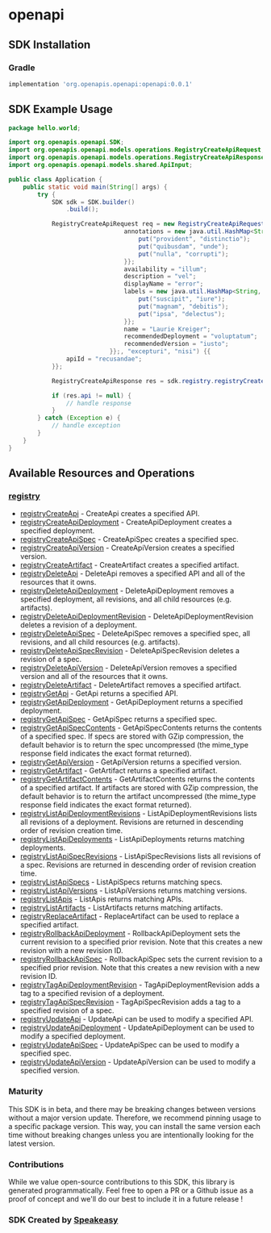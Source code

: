 # openapi

<!-- Start SDK Installation -->
## SDK Installation

### Gradle

```groovy
implementation 'org.openapis.openapi:openapi:0.0.1'
```
<!-- End SDK Installation -->

## SDK Example Usage
<!-- Start SDK Example Usage -->
```java
package hello.world;

import org.openapis.openapi.SDK;
import org.openapis.openapi.models.operations.RegistryCreateApiRequest;
import org.openapis.openapi.models.operations.RegistryCreateApiResponse;
import org.openapis.openapi.models.shared.ApiInput;

public class Application {
    public static void main(String[] args) {
        try {
            SDK sdk = SDK.builder()
                .build();

            RegistryCreateApiRequest req = new RegistryCreateApiRequest(                new ApiInput() {{
                                annotations = new java.util.HashMap<String, String>() {{
                                    put("provident", "distinctio");
                                    put("quibusdam", "unde");
                                    put("nulla", "corrupti");
                                }};
                                availability = "illum";
                                description = "vel";
                                displayName = "error";
                                labels = new java.util.HashMap<String, String>() {{
                                    put("suscipit", "iure");
                                    put("magnam", "debitis");
                                    put("ipsa", "delectus");
                                }};
                                name = "Laurie Kreiger";
                                recommendedDeployment = "voluptatum";
                                recommendedVersion = "iusto";
                            }};, "excepturi", "nisi") {{
                apiId = "recusandae";
            }};            

            RegistryCreateApiResponse res = sdk.registry.registryCreateApi(req);

            if (res.api != null) {
                // handle response
            }
        } catch (Exception e) {
            // handle exception
        }
    }
}
```
<!-- End SDK Example Usage -->

<!-- Start SDK Available Operations -->
## Available Resources and Operations


### [registry](docs/registry/README.md)

* [registryCreateApi](docs/registry/README.md#registrycreateapi) - CreateApi creates a specified API.
* [registryCreateApiDeployment](docs/registry/README.md#registrycreateapideployment) - CreateApiDeployment creates a specified deployment.
* [registryCreateApiSpec](docs/registry/README.md#registrycreateapispec) - CreateApiSpec creates a specified spec.
* [registryCreateApiVersion](docs/registry/README.md#registrycreateapiversion) - CreateApiVersion creates a specified version.
* [registryCreateArtifact](docs/registry/README.md#registrycreateartifact) - CreateArtifact creates a specified artifact.
* [registryDeleteApi](docs/registry/README.md#registrydeleteapi) - DeleteApi removes a specified API and all of the resources that it
 owns.
* [registryDeleteApiDeployment](docs/registry/README.md#registrydeleteapideployment) - DeleteApiDeployment removes a specified deployment, all revisions, and all
 child resources (e.g. artifacts).
* [registryDeleteApiDeploymentRevision](docs/registry/README.md#registrydeleteapideploymentrevision) - DeleteApiDeploymentRevision deletes a revision of a deployment.
* [registryDeleteApiSpec](docs/registry/README.md#registrydeleteapispec) - DeleteApiSpec removes a specified spec, all revisions, and all child
 resources (e.g. artifacts).
* [registryDeleteApiSpecRevision](docs/registry/README.md#registrydeleteapispecrevision) - DeleteApiSpecRevision deletes a revision of a spec.
* [registryDeleteApiVersion](docs/registry/README.md#registrydeleteapiversion) - DeleteApiVersion removes a specified version and all of the resources that
 it owns.
* [registryDeleteArtifact](docs/registry/README.md#registrydeleteartifact) - DeleteArtifact removes a specified artifact.
* [registryGetApi](docs/registry/README.md#registrygetapi) - GetApi returns a specified API.
* [registryGetApiDeployment](docs/registry/README.md#registrygetapideployment) - GetApiDeployment returns a specified deployment.
* [registryGetApiSpec](docs/registry/README.md#registrygetapispec) - GetApiSpec returns a specified spec.
* [registryGetApiSpecContents](docs/registry/README.md#registrygetapispeccontents) - GetApiSpecContents returns the contents of a specified spec.
 If specs are stored with GZip compression, the default behavior
 is to return the spec uncompressed (the mime_type response field
 indicates the exact format returned).
* [registryGetApiVersion](docs/registry/README.md#registrygetapiversion) - GetApiVersion returns a specified version.
* [registryGetArtifact](docs/registry/README.md#registrygetartifact) - GetArtifact returns a specified artifact.
* [registryGetArtifactContents](docs/registry/README.md#registrygetartifactcontents) - GetArtifactContents returns the contents of a specified artifact.
 If artifacts are stored with GZip compression, the default behavior
 is to return the artifact uncompressed (the mime_type response field
 indicates the exact format returned).
* [registryListApiDeploymentRevisions](docs/registry/README.md#registrylistapideploymentrevisions) - ListApiDeploymentRevisions lists all revisions of a deployment.
 Revisions are returned in descending order of revision creation time.
* [registryListApiDeployments](docs/registry/README.md#registrylistapideployments) - ListApiDeployments returns matching deployments.
* [registryListApiSpecRevisions](docs/registry/README.md#registrylistapispecrevisions) - ListApiSpecRevisions lists all revisions of a spec.
 Revisions are returned in descending order of revision creation time.
* [registryListApiSpecs](docs/registry/README.md#registrylistapispecs) - ListApiSpecs returns matching specs.
* [registryListApiVersions](docs/registry/README.md#registrylistapiversions) - ListApiVersions returns matching versions.
* [registryListApis](docs/registry/README.md#registrylistapis) - ListApis returns matching APIs.
* [registryListArtifacts](docs/registry/README.md#registrylistartifacts) - ListArtifacts returns matching artifacts.
* [registryReplaceArtifact](docs/registry/README.md#registryreplaceartifact) - ReplaceArtifact can be used to replace a specified artifact.
* [registryRollbackApiDeployment](docs/registry/README.md#registryrollbackapideployment) - RollbackApiDeployment sets the current revision to a specified prior
 revision. Note that this creates a new revision with a new revision ID.
* [registryRollbackApiSpec](docs/registry/README.md#registryrollbackapispec) - RollbackApiSpec sets the current revision to a specified prior revision.
 Note that this creates a new revision with a new revision ID.
* [registryTagApiDeploymentRevision](docs/registry/README.md#registrytagapideploymentrevision) - TagApiDeploymentRevision adds a tag to a specified revision of a
 deployment.
* [registryTagApiSpecRevision](docs/registry/README.md#registrytagapispecrevision) - TagApiSpecRevision adds a tag to a specified revision of a spec.
* [registryUpdateApi](docs/registry/README.md#registryupdateapi) - UpdateApi can be used to modify a specified API.
* [registryUpdateApiDeployment](docs/registry/README.md#registryupdateapideployment) - UpdateApiDeployment can be used to modify a specified deployment.
* [registryUpdateApiSpec](docs/registry/README.md#registryupdateapispec) - UpdateApiSpec can be used to modify a specified spec.
* [registryUpdateApiVersion](docs/registry/README.md#registryupdateapiversion) - UpdateApiVersion can be used to modify a specified version.
<!-- End SDK Available Operations -->

### Maturity

This SDK is in beta, and there may be breaking changes between versions without a major version update. Therefore, we recommend pinning usage 
to a specific package version. This way, you can install the same version each time without breaking changes unless you are intentionally 
looking for the latest version.

### Contributions

While we value open-source contributions to this SDK, this library is generated programmatically. 
Feel free to open a PR or a Github issue as a proof of concept and we'll do our best to include it in a future release !

### SDK Created by [Speakeasy](https://docs.speakeasyapi.dev/docs/using-speakeasy/client-sdks)
